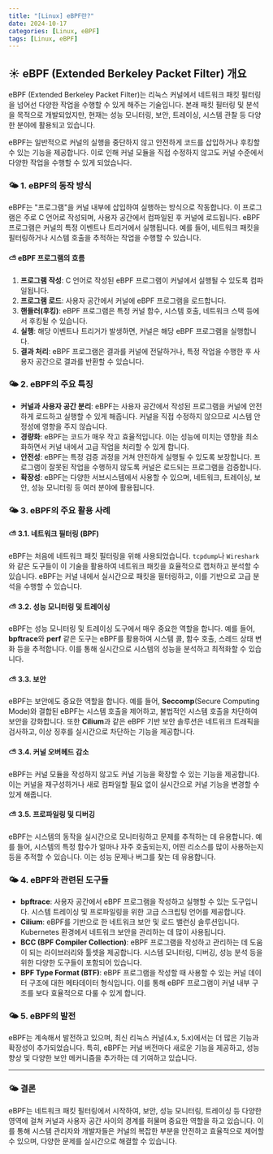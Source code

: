 ```yaml
---
title: "[Linux] eBPF란?"
date: 2024-10-17
categories: [Linux, eBPF]
tags: [Linux, eBPF]
---
```


## ☀️ eBPF (Extended Berkeley Packet Filter) 개요

eBPF (Extended Berkeley Packet Filter)는 리눅스 커널에서 네트워크 패킷 필터링을 넘어선 다양한 작업을 수행할 수 있게 해주는 기술입니다. 본래 패킷 필터링 및 분석을 목적으로 개발되었지만, 현재는 성능 모니터링, 보안, 트레이싱, 시스템 관찰 등 다양한 분야에 활용되고 있습니다.

eBPF는 일반적으로 커널의 실행을 중단하지 않고 안전하게 코드를 삽입하거나 후킹할 수 있는 기능을 제공합니다. 이로 인해 커널 모듈을 직접 수정하지 않고도 커널 수준에서 다양한 작업을 수행할 수 있게 되었습니다.

### 🌤️ 1. eBPF의 동작 방식

eBPF는 "프로그램"을 커널 내부에 삽입하여 실행하는 방식으로 작동합니다. 이 프로그램은 주로 C 언어로 작성되며, 사용자 공간에서 컴파일된 후 커널에 로드됩니다. eBPF 프로그램은 커널의 특정 이벤트나 트리거에서 실행됩니다. 예를 들어, 네트워크 패킷을 필터링하거나 시스템 호출을 추적하는 작업을 수행할 수 있습니다.

#### ⛅ eBPF 프로그램의 흐름
1. **프로그램 작성**: C 언어로 작성된 eBPF 프로그램이 커널에서 실행될 수 있도록 컴파일됩니다.
2. **프로그램 로드**: 사용자 공간에서 커널에 eBPF 프로그램을 로드합니다.
3. **핸들러(후킹)**: eBPF 프로그램은 특정 커널 함수, 시스템 호출, 네트워크 스택 등에서 후킹될 수 있습니다.
4. **실행**: 해당 이벤트나 트리거가 발생하면, 커널은 해당 eBPF 프로그램을 실행합니다.
5. **결과 처리**: eBPF 프로그램은 결과를 커널에 전달하거나, 특정 작업을 수행한 후 사용자 공간으로 결과를 반환할 수 있습니다.

### 🌤️ 2. eBPF의 주요 특징

- **커널과 사용자 공간 분리**: eBPF는 사용자 공간에서 작성된 프로그램을 커널에 안전하게 로드하고 실행할 수 있게 해줍니다. 커널을 직접 수정하지 않으므로 시스템 안정성에 영향을 주지 않습니다.
- **경량화**: eBPF는 코드가 매우 작고 효율적입니다. 이는 성능에 미치는 영향을 최소화하면서 커널 내에서 고급 작업을 처리할 수 있게 합니다.
- **안전성**: eBPF는 특정 검증 과정을 거쳐 안전하게 실행될 수 있도록 보장합니다. 프로그램이 잘못된 작업을 수행하지 않도록 커널은 로드되는 프로그램을 검증합니다.
- **확장성**: eBPF는 다양한 서브시스템에서 사용할 수 있으며, 네트워크, 트레이싱, 보안, 성능 모니터링 등 여러 분야에 활용됩니다.

### 🌤️ 3. eBPF의 주요 활용 사례

#### ⛅ 3.1. 네트워크 필터링 (BPF)
eBPF는 처음에 네트워크 패킷 필터링을 위해 사용되었습니다. `tcpdump`나 `Wireshark`와 같은 도구들이 이 기술을 활용하여 네트워크 패킷을 효율적으로 캡처하고 분석할 수 있습니다. eBPF는 커널 내에서 실시간으로 패킷을 필터링하고, 이를 기반으로 고급 분석을 수행할 수 있습니다.

#### ⛅ 3.2. 성능 모니터링 및 트레이싱
eBPF는 성능 모니터링 및 트레이싱 도구에서 매우 중요한 역할을 합니다. 예를 들어, **bpftrace**와 **perf** 같은 도구는 eBPF를 활용하여 시스템 콜, 함수 호출, 스레드 상태 변화 등을 추적합니다. 이를 통해 실시간으로 시스템의 성능을 분석하고 최적화할 수 있습니다.

#### ⛅ 3.3. 보안
eBPF는 보안에도 중요한 역할을 합니다. 예를 들어, **Seccomp**(Secure Computing Mode)와 결합된 eBPF는 시스템 호출을 제어하고, 불법적인 시스템 호출을 차단하여 보안을 강화합니다. 또한 **Cilium**과 같은 eBPF 기반 보안 솔루션은 네트워크 트래픽을 검사하고, 이상 징후를 실시간으로 차단하는 기능을 제공합니다.

#### ⛅ 3.4. 커널 오버헤드 감소
eBPF는 커널 모듈을 작성하지 않고도 커널 기능을 확장할 수 있는 기능을 제공합니다. 이는 커널을 재구성하거나 새로 컴파일할 필요 없이 실시간으로 커널 기능을 변경할 수 있게 해줍니다.

#### ⛅ 3.5. 프로파일링 및 디버깅
eBPF는 시스템의 동작을 실시간으로 모니터링하고 문제를 추적하는 데 유용합니다. 예를 들어, 시스템의 특정 함수가 얼마나 자주 호출되는지, 어떤 리소스를 많이 사용하는지 등을 추적할 수 있습니다. 이는 성능 문제나 버그를 찾는 데 유용합니다.

### 🌤️ 4. eBPF와 관련된 도구들

- **bpftrace**: 사용자 공간에서 eBPF 프로그램을 작성하고 실행할 수 있는 도구입니다. 시스템 트레이싱 및 프로파일링을 위한 고급 스크립팅 언어를 제공합니다.
- **Cilium**: eBPF를 기반으로 한 네트워크 보안 및 로드 밸런싱 솔루션입니다. Kubernetes 환경에서 네트워크 보안을 관리하는 데 많이 사용됩니다.
- **BCC (BPF Compiler Collection)**: eBPF 프로그램을 작성하고 관리하는 데 도움이 되는 라이브러리와 툴셋을 제공합니다. 시스템 모니터링, 디버깅, 성능 분석 등을 위한 다양한 도구들이 포함되어 있습니다.
- **BPF Type Format (BTF)**: eBPF 프로그램을 작성할 때 사용할 수 있는 커널 데이터 구조에 대한 메타데이터 형식입니다. 이를 통해 eBPF 프로그램이 커널 내부 구조를 보다 효율적으로 다룰 수 있게 합니다.

### 🌤️ 5. eBPF의 발전

eBPF는 계속해서 발전하고 있으며, 최신 리눅스 커널(4.x, 5.x)에서는 더 많은 기능과 확장성이 추가되었습니다. 특히, eBPF는 커널 버전마다 새로운 기능을 제공하고, 성능 향상 및 다양한 보안 메커니즘을 추가하는 데 기여하고 있습니다.

---

### 🌤️ 결론

eBPF는 네트워크 패킷 필터링에서 시작하여, 보안, 성능 모니터링, 트레이싱 등 다양한 영역에 걸쳐 커널과 사용자 공간 사이의 경계를 허물며 중요한 역할을 하고 있습니다. 이를 통해 시스템 관리자와 개발자들은 커널의 복잡한 부분을 안전하고 효율적으로 제어할 수 있으며, 다양한 문제를 실시간으로 해결할 수 있습니다.
